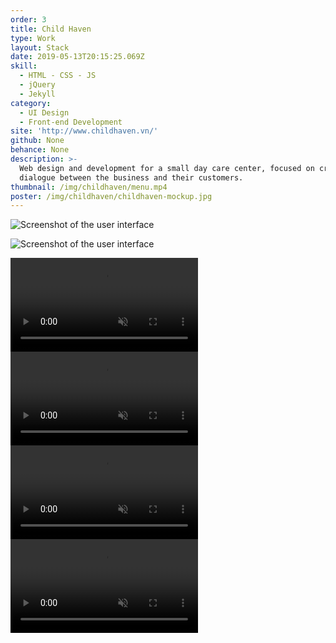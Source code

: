 ```yaml
---
order: 3
title: Child Haven
type: Work
layout: Stack
date: 2019-05-13T20:15:25.069Z
skill:
  - HTML - CSS - JS
  - jQuery
  - Jekyll
category:
  - UI Design
  - Front-end Development
site: 'http://www.childhaven.vn/'
github: None
behance: None
description: >-
  Web design and development for a small day care center, focused on creating a
  dialogue between the business and their customers.
thumbnail: /img/childhaven/menu.mp4
poster: /img/childhaven/childhaven-mockup.jpg
---
```



![Screenshot of the user interface](/img/childhaven/childhaven-cover.jpg "Screenshot of the user interface")

![Screenshot of the user interface](/img/childhaven/phone.jpg "Screenshot of the user interface")

<div class="video">
  <video autoplay loop muted playsinline src="/img/childhaven/booking.mov"></video>
  <video autoplay loop muted playsinline src="/img/childhaven/kidscafe.mov"></video>      
  <video autoplay loop muted playsinline src="/img/childhaven/homepage.mov"></video> 
  <video autoplay loop muted playsinline src="/img/childhaven/menu.mov"></video>  
</div> 


<!-- <div class="work-section">
    <div class="work-images">
      <div class="work-image-fullwidth">
        <img src="/img/childhaven/childhaven-cover.jpg" alt="">
      </div>
      <div class="work-image-fullwidth">
        <img src="/img/childhaven/phone.jpg" alt="">
      </div>
      <div class="work-image-video">
        <video autoplay loop muted playsinline src="/img/childhaven/booking.mov"></video>      
      </div>
      <div class="work-image-grid large-tiles">
          <video autoplay loop muted playsinline src="/img/childhaven/kidscafe.mov"></video>      
          <video autoplay loop muted playsinline src="/img/childhaven/homepage.mov"></video>      
      </div>
      <div class="work-image-video">
        <video autoplay loop muted playsinline src="/img/childhaven/menu.mov"></video>  
      </div>
    </div>
</div> -->
